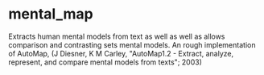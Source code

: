 # mental_map
Extracts human mental models from text as well as well as allows comparison and contrasting sets mental models. An rough implementation of AutoMap, (J Diesner, K M Carley, "AutoMap1.2 - Extract, analyze, represent, and compare mental models from texts"; 2003)
